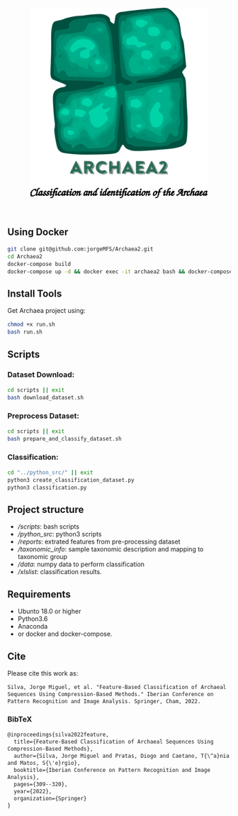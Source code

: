 <p align="center">
<img src="img/archaea2.png" alt="Archaea2" width="400" border="0" /></p>
<br>
<p align="center">
</p>

## Using Docker

```sh
git clone git@github.com:jorgeMFS/Archaea2.git
cd Archaea2
docker-compose build
docker-compose up -d && docker exec -it archaea2 bash && docker-compose down
```
## Install Tools
Get Archaea project using:
```bash
chmod +x run.sh
bash run.sh 
```


## Scripts

### Dataset Download: 
```bash
cd scripts || exit
bash download_dataset.sh
```
### Preprocess Dataset: 
```bash
cd scripts || exit
bash prepare_and_classify_dataset.sh
```
### Classification: 
```bash
cd "../python_src/" || exit
python3 create_classification_dataset.py
python3 classification.py
```
## Project structure
* */scripts*: bash scripts
* */python_src*: python3 scripts
* */reports*: extrated features from pre-processing dataset
* */taxonomic_info*: sample taxonomic description and mapping to taxonomic group  
* */data*: numpy data to perform classification
* */xlslist*: classification results.

## Requirements
- Ubunto 18.0 or higher
- Python3.6
- Anaconda
- or docker and docker-compose.

## Cite
Please cite this work as:
```
Silva, Jorge Miguel, et al. "Feature-Based Classification of Archaeal Sequences Using Compression-Based Methods." Iberian Conference on Pattern Recognition and Image Analysis. Springer, Cham, 2022.
```

### BibTeX

```
@inproceedings{silva2022feature,
  title={Feature-Based Classification of Archaeal Sequences Using Compression-Based Methods},
  author={Silva, Jorge Miguel and Pratas, Diogo and Caetano, T{\^a}nia and Matos, S{\'e}rgio},
  booktitle={Iberian Conference on Pattern Recognition and Image Analysis},
  pages={309--320},
  year={2022},
  organization={Springer}
}
```
